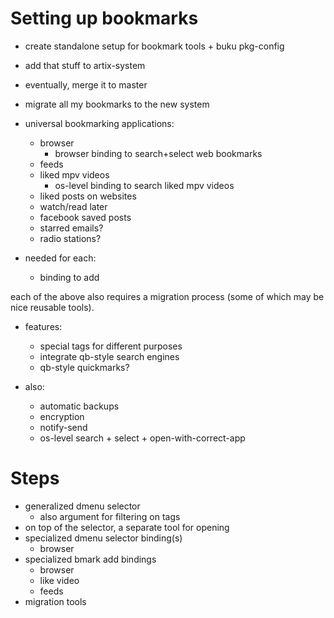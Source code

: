 
# Setting up bookmarks
- create standalone setup for bookmark tools + buku pkg-config
- add that stuff to artix-system
- eventually, merge it to master
- migrate all my bookmarks to the new system

- universal bookmarking applications:
	- browser
		- browser binding to search+select web bookmarks
	- feeds
	- liked mpv videos
		- os-level binding to search liked mpv videos
	- liked posts on websites
	- watch/read later
	- facebook saved posts
	- starred emails?
	- radio stations?

- needed for each:
	- binding to add

each of the above also requires a migration process (some of which may be nice reusable tools).

- features:
	- special tags for different purposes
	- integrate qb-style search engines
	- qb-style quickmarks?

- also:
	- automatic backups
	- encryption
	- notify-send
	- os-level search + select + open-with-correct-app

# Steps
- generalized dmenu selector
	- also argument for filtering on tags
- on top of the selector, a separate tool for opening
- specialized dmenu selector binding(s)
	- browser
- specialized bmark add bindings
	- browser
	- like video
	- feeds
- migration tools


